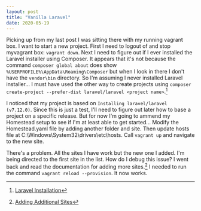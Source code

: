 ```yaml
---
layout: post
title: "Vanilla Laravel"
date: 2020-05-19
---
```


Picking up from my last post I was sitting there with my running vagrant box. I want to start a new project. First I need to logout of and stop myvagrant box: `vagrant down`. Next I need to figure out if I ever installed the Laravel installer using Composer. It appears that it's not because the command `composer global about` does show `%USERPROFILE%\AppData\Roaming\Composer` but when I look in there I don't have the `vendor\bin` directory. So I'm assuming I never installed Laravel installer... I must have used the other way to create projects using `composer create-project --prefer-dist laravel/laravel <project name>`.[^1]

I noticed that my project is based on `Installing laravel/laravel (v7.12.0)`. Since this is just a test, I'll need to figure out later how to base a project on a specific release. But for now I'm going to ammend my Homestead setup to see if I'm at least able to get started... Modify the Homestead.yaml file by adding another folder and site. Then update hosts file at C:\Windows\System32\drivers\etc\hosts. Call `vagrant up` and navigate to the new site.

There's a problem. All the sites I have work but the new one I added. I'm being directed to the first site in the list. How do I debug this issue? I went back and read the documentation for adding more sites.[^2] I needed to run the command `vagrant reload --provision`. It now works.

[^1]: [Laravel Installation](https://laravel.com/docs/7.x)
[^2]: [Adding Additional Sites](https://laravel.com/docs/7.x/homestead#adding-additional-sites)
